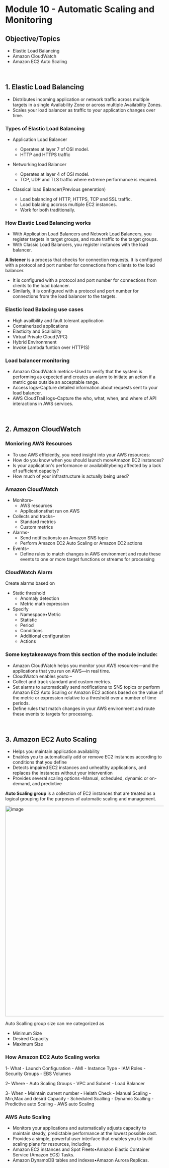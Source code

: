 # Module 10 - Automatic Scaling and Monitoring

## Objective/Topics

- Elastic Load Balancing
- Amazon CloudWatch
- Amazon EC2 Auto Scaling

<br/>

## 1. Elastic Load Balancing

- Distributes incoming application or network traffic across multiple targets in a single Availability Zone or across multiple Availability Zones.
- Scales your load balancer as traffic to your application changes over time.

### Types of Elastic Load Balancing

- Application Load Balancer
    - Operates at layer 7 of OSI model.
    - HTTP and HTTPS traffic

- Networking load Balancer
    - Operates at layer 4 of OSI model.
    - TCP, UDP and TLS traffic where extreme performance is required.

- Classical load Balancer(Previous generation)
    - Load balancing of HTTP, HTTPS, TCP and SSL traffic.
    - Load balacing accross multiple EC2 instances.
    - Work for both traditionally.

### How Elastic Load Balancing works

- With Application Load Balancers and Network Load Balancers, you register targets in target groups, and route traffic to the target groups.
- With Classic Load Balancers, you register instances with the load balancer.

**A listener** is a process that checks for connection requests. It is configured with a protocol and port number for connections from clients to the load balancer. 
 - It is configured with a protocol and port number for connections from clients to the load balancer. 
 - Similarly, it is configured with a protocol and port number for connections from the load balancer to the targets. 

### Elastic load Balacing use cases

- High availbility and fault tolerant application
- Containerized applications
- Elasticity and Scalibility
- Virtual Private Cloud(VPC)
- Hybrid Environmnent
- Invoke Lambda funtion over HTTP(S)

### Load balancer monitoring

- Amazon CloudWatch metrics–Used to verify that the system is performing as expected and creates an alarm to initiate an action if a metric goes outside an acceptable range.
- Access logs–Capture detailed information about requests sent to your load balancer.
- AWS CloudTrail logs–Capture the who, what, when, and where of API interactions in AWS services.

<br/>

## 2. Amazon CloudWatch

### Monioring AWS Resources

- To use AWS efficiently, you need insight into your AWS resources:
- How do you know when you should launch moreAmazon EC2 instances?
- Is your application's performance or availabilitybeing affected by a lack of sufficient capacity?
- How much of your infrastructure is actually being used?

### Amazon CloudWatch

- Monitors–
    - AWS resources
    - Applicationsthat run on AWS
- Collects and tracks–
    - Standard metrics
    - Custom metrics
- Alarms-
    - Send notificationsto an Amazon SNS topic
    - Perform Amazon EC2 Auto Scaling or Amazon EC2 actions
- Events–
    - Define rules to match changes in AWS environment and route these events to one or more target functions or streams for processing

### CloudWatch Alarm
Create alarms based on 

- Static threshold
    - Anomaly detection
    - Metric math expression
- Specify 
    - Namespace•Metric
    - Statistic
    - Period
    - Conditions
    - Additional configuration
    - Actions


### Some keytakeaways from this section of the module include:
- Amazon CloudWatch helps you monitor your AWS resources—and the applications that you run on AWS—in real time.
- CloudWatch enables youto –
- Collect and track standard and custom metrics.
- Set alarms to automatically send notifications to SNS topics or perform Amazon EC2 Auto Scaling or Amazon EC2 actions based on the value of the metric or expression relative to a threshold over a number of time periods.
- Define rules that match changes in your AWS environment and route these events to targets for processing.


<br/>

## 3. Amazon EC2 Auto Scaling

- Helps you maintain application availability
- Enables you to automatically add or remove EC2 instances according to conditions that you define
- Detects impaired EC2 instances and unhealthy applications, and replaces the instances without your intervention
- Provides several scaling options –Manual, scheduled, dynamic or on-demand, and predictive

**Auto Scaling group** is a collection of EC2 instances that are treated as a logical grouping for the purposes of automatic scaling and management.

<img width="667" alt="image" src="https://github.com/user-attachments/assets/892e7eef-b165-401b-9599-af290a8b06c2" />


Auto Scalling group size can me categorized as
- Minimum Size
- Desired Capacity
- Maximum Size

### How Amazon EC2 Auto Scaling works
1- What
    - Launch Configuration
    - AMI
    - Instance Type
    - IAM Roles
    - Security Groups
    - EBS Volumes

2- Where
    - Auto Scaling Groups
    - VPC and Subnet
    - Load Balancer

3- When
    - Maintain current number
        - Helath Check
    - Manual Scaling
        - Min,Max and desird Capacity
    - Scheduled Scalling
    - Dynamic Scalling
    - Predictive auto Scaling
        - AWS auto Scaling

### AWS Auto Scaling

- Monitors your applications and automatically adjusts capacity to maintain steady, predictable performance at the lowest possible cost.
- Provides a simple, powerful user interface that enables you to build scaling plans for resources, including.
- Amazon EC2 instances and Spot Fleets•Amazon Elastic Container Service (Amazon ECS) Tasks.
- Amazon DynamoDB tables and indexes•Amazon Aurora Replicas.

<br/>

